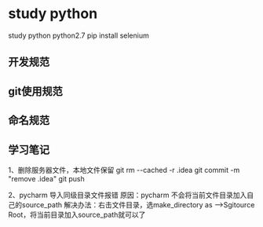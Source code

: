 # study python

study python
python2.7
pip install selenium

## 开发规范

## git使用规范

## 命名规范

## 学习笔记
1、删除服务器文件，本地文件保留
git rm --cached -r .idea
git commit -m "remove .idea"
git push

2、pycharm 导入同级目录文件报错
原因：pycharm 不会将当前文件目录加入自己的source_path
解决办法：右击文件目录，选make_directory as -->Sgitource Root，将当前目录加入source_path就可以了

